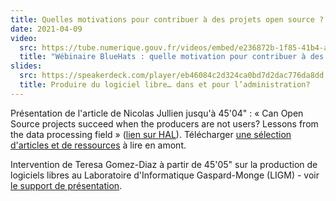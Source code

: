 ```yaml
---
title: Quelles motivations pour contribuer à des projets open source ? (1/2)
date: 2021-04-09
video:
  src: https://tube.numerique.gouv.fr/videos/embed/e236872b-1f85-41b4-a551-29517ff17c69
  title: "Wébinaire BlueHats : quelle motivation pour contribuer à des projets open source ? (1/2)"
slides:
  src: https://speakerdeck.com/player/eb46084c2d324ca0bd7d2dac776da8dd
  title: Produire du logiciel libre… dans et pour l’administration?
---
```


Présentation de l'article de Nicolas Jullien jusqu'à 45'04" : « Can Open Source projects succeed when the producers are not users? Lessons from the data processing field » ([lien sur HAL](https://hal.archives-ouvertes.fr/hal-00737173)).  Télécharger [une sélection d'articles et de ressources](https://box.bzg.io/cloud/index.php/s/5wiMKnArmxnDKw5) à lire en amont.

Intervention de Teresa Gomez-Diaz à partir de 45'05" sur la production de logiciels libres au Laboratoire d'Informatique Gaspard-Monge (LIGM) - voir [le support de présentation](http://igm.univ-mlv.fr/~teresa/logicielsLIGM/documents/Seminaires/2021avrilBlueHats_TGD.pdf).
